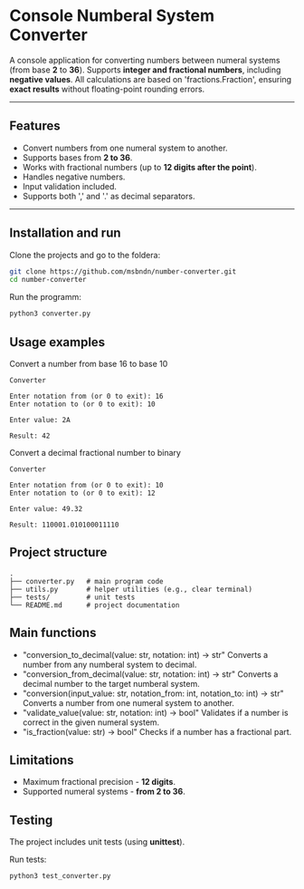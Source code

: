# Console Numberal System Converter

A console application for converting numbers between numeral systems (from base **2** to **36**).
Supports **integer and fractional numbers**, including **negative values**.
All calculations are based on 'fractions.Fraction', ensuring **exact results** without floating-point rounding errors.

---

## Features
- Convert numbers from one numeral system to another.
- Supports bases from **2 to 36**.
- Works with fractional numbers (up to **12 digits after the point**).
- Handles negative numbers.
- Input validation included.
- Supports both ',' and '.' as decimal separators.

---

## Installation and run

Clone the projects and go to the foldera:

```bash
git clone https://github.com/msbndn/number-converter.git
cd number-converter
```

Run the programm:

```bash
python3 converter.py
```

## Usage examples

Convert a number from base 16 to base 10
```console 
Converter

Enter notation from (or 0 to exit): 16
Enter notation to (or 0 to exit): 10

Enter value: 2A

Result: 42
```

Convert a decimal fractional number to binary
```console
Converter

Enter notation from (or 0 to exit): 10
Enter notation to (or 0 to exit): 12

Enter value: 49.32

Result: 110001.010100011110
```

## Project structure
```console
.
├── converter.py   # main program code
├── utils.py       # helper utilities (e.g., clear terminal)
├── tests/         # unit tests
└── README.md      # project documentation
```

## Main functions
- "conversion_to_decimal(value: str, notation: int) -> str" 
  Converts a number from any numberal system to decimal.
- "conversion_from_decimal(value: str, notation: int) -> str" 
  Converts a decimal number to the target numberal system.
- "conversion(input_value: str, notation_from: int, notation_to: int) -> str" 
  Converts a number from one numeral system to another.
- "validate_value(value: str, notation: int) -> bool" 
  Validates if a number is correct in the given numeral system.
- "is_fraction(value: str) -> bool" 
  Checks if a number has a fractional part.

## Limitations
- Maximum fractional precision - **12 digits**.
- Supported numeral systems - **from 2 to 36**.

## Testing
The project includes unit tests (using **unittest**).

Run tests:
```bash
python3 test_converter.py
```
